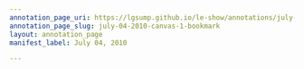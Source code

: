 ```yaml
---
annotation_page_uri: https://lgsump.github.io/le-show/annotations/july-04-2010-canvas-1-bookmark.json
annotation_page_slug: july-04-2010-canvas-1-bookmark
layout: annotation_page
manifest_label: July 04, 2010

---
```


